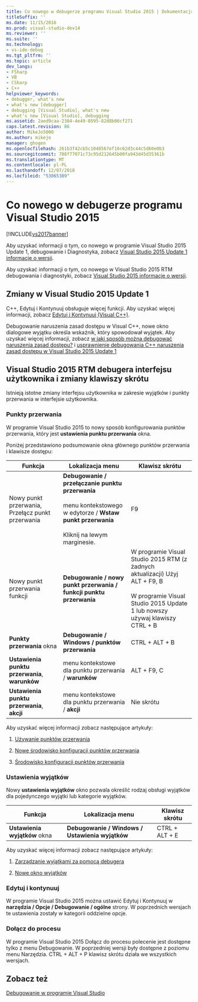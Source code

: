 ```yaml
---
title: Co nowego w debugerze programu Visual Studio 2015 | Dokumentacja firmy Microsoft
titleSuffix: ''
ms.date: 11/15/2016
ms.prod: visual-studio-dev14
ms.reviewer: ''
ms.suite: ''
ms.technology:
- vs-ide-debug
ms.tgt_pltfrm: ''
ms.topic: article
dev_langs:
- FSharp
- VB
- CSharp
- C++
helpviewer_keywords:
- debugger, what's new
- what's new [debugger]
- debugging [Visual Studio], what's new
- what's new [Visual Studio], debugging
ms.assetid: 2aed9caa-2384-4e49-8595-82d8b06cf271
caps.latest.revision: 86
author: MikeJo5000
ms.author: mikejo
manager: ghogen
ms.openlocfilehash: 261b3f42cb5c1040567ef16c62d3c44c5d60e0b3
ms.sourcegitcommit: 708f77071c73c95d212645b00fa943d45d35361b
ms.translationtype: MT
ms.contentlocale: pl-PL
ms.lasthandoff: 12/07/2018
ms.locfileid: "53065389"
---
```

# <a name="whats-new-for-the-debugger-in-visual-studio-2015"></a>Co nowego w debugerze programu Visual Studio 2015
[!INCLUDE[vs2017banner](../includes/vs2017banner.md)]

Aby uzyskać informacji o tym, co nowego w programie Visual Studio 2015 Update 1, debugowanie i Diagnostyka, zobacz [Visual Studio 2015 Update 1 informacje o wersji](https://www.visualstudio.com/news/vs2015-update1-vs#debug).

 Aby uzyskać informacji o tym, co nowego w Visual Studio 2015 RTM debugowania i diagnostyki, zobacz [Visual Studio 2015 informacje o wersji](https://www.visualstudio.com/news/vs2015-vs#debug).

## <a name="visual-studio-2015-update-1-changes"></a>Zmiany w Visual Studio 2015 Update 1
 C++, Edytuj i Kontynuuj obsługuje więcej funkcji. Aby uzyskać więcej informacji, zobacz [Edytuj i Kontynuuj (Visual C++)](../debugger/edit-and-continue-visual-cpp.md).

 Debugowanie naruszenia zasad dostępu w Visual C++, nowe okno dialogowe wyjątku określa wskaźnik, który spowodował wyjątek. Aby uzyskać więcej informacji, zobacz [w jaki sposób można debugować naruszenia zasad dostępu?](../debugger/how-can-i-debug-an-access-violation-q.md) i [usprawnienie debugowania C++ naruszenia zasad dostępu w Visual Studio 2015 Update 1](http://blogs.msdn.com/b/visualstudioalm/archive/2015/10/29/improvement-to-debugging-c-access-violations-in-visual-studio-2015-update-1.aspx)

## <a name="visual-studio-2015-rtm-debugger-ui-and-hotkey-changes"></a>Visual Studio 2015 RTM debugera interfejsu użytkownika i zmiany klawiszy skrótu
 Istnieją istotne zmiany interfejsu użytkownika w zakresie wyjątków i punkty przerwania w interfejsie użytkownika.

### <a name="breakpoints"></a>Punkty przerwania
 W programie Visual Studio 2015 to nowy sposób konfigurowania punktów przerwania, który jest **ustawienia punktu przerwania** okna.

 Poniżej przedstawiono podsumowanie okna głównego punktów przerwania i klawisze dostępu:

|Funkcja|Lokalizacja menu|Klawisz skrótu|
|-------------|-------------------|------------|
|Nowy punkt przerwania, Przełącz punkt przerwania|**Debugowanie / przełączanie punktu przerwania**<br /><br /> menu kontekstowego w edytorze / **Wstaw punkt przerwania**<br /><br /> Kliknij na lewym marginesie.|F9|
|Nowy punkt przerwania funkcji|**Debugowanie / nowy punkt przerwania / funkcji punktu przerwania**|W programie Visual Studio 2015 RTM (z żadnych aktualizacji) Użyj ALT + F9, B<br /><br /> W programie Visual Studio 2015 Update 1 lub nowszy używaj klawiszy CTRL + B|
|**Punkty przerwania** okna|**Debugowanie / Windows / punktów przerwania**|CTRL + ALT + B|
|**Ustawienia punktu przerwania**, **warunków**|menu kontekstowe dla punktu przerwania / **warunków**|ALT + F9, C|
|**Ustawienia punktu przerwania**, **akcji**|menu kontekstowe dla punktu przerwania / **akcji**|Nie skrótu|

 Aby uzyskać więcej informacji zobacz następujące artykuły:

1.  [Używanie punktów przerwania](../debugger/using-breakpoints.md)

2.  [Nowe środowisko konfiguracji punktów przerwania](http://blogs.msdn.com/b/visualstudioalm/archive/2014/10/06/new-breakpoint-configuration-experience.aspx)

3.  [Środowisko konfiguracji punktów przerwania](http://channel9.msdn.com/Events/Visual-Studio/Connect-event-2014/711)

### <a name="exception-settings"></a>Ustawienia wyjątków
 Nowy **ustawienia wyjątków** okno pozwala określić rodzaj obsługi wyjątków dla pojedynczego wyjątki lub kategorie wyjątków.

|Funkcja|Lokalizacja menu|Klawisz skrótu|
|-------------|-------------------|------------|
|**Ustawienia wyjątków** okna|**Debugowanie / Windows / Ustawienia wyjątków**|CTRL + ALT + E|

 Aby uzyskać więcej informacji zobacz następujące artykuły:

1.  [Zarządzanie wyjątkami za pomocą debugera](../debugger/managing-exceptions-with-the-debugger.md)

2.  [Nowe okno wyjątków](http://blogs.msdn.com/b/visualstudioalm/archive/2015/02/23/the-new-exception-settings-window-in-visual-studio-2015.aspx)

### <a name="edit-and-continue"></a>Edytuj i kontynuuj
 W programie Visual Studio 2015 można ustawić Edytuj i Kontynuuj w **narzędzia / Opcje / Debugowanie / ogólne** strony. W poprzednich wersjach te ustawienia zostały w kategorii oddzielne opcje.

### <a name="attach-to-process"></a>Dołącz do procesu
 W programie Visual Studio 2015 Dołącz do procesu polecenie jest dostępne tylko z menu Debugowanie. W poprzedniej wersji były dostępne z poziomu menu Narzędzia. CTRL + ALT + P klawisz skrótu działa we wszystkich wersjach.

## <a name="see-also"></a>Zobacz też
 [Debugowanie w programie Visual Studio](../debugger/debugging-in-visual-studio.md)
